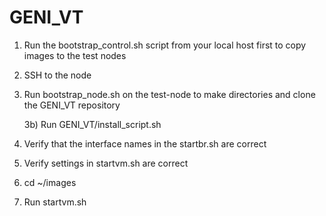 # GENI_VT
1) Run the bootstrap_control.sh script from your local host first to copy images to the test nodes

2) SSH to the node

3) Run bootstrap_node.sh on the test-node to make directories and clone the GENI_VT repository

    3b) Run GENI_VT/install_script.sh

4) Verify that the interface names in the startbr.sh are correct 

5) Verify settings in startvm.sh are correct

6) cd ~/images

7) Run startvm.sh

